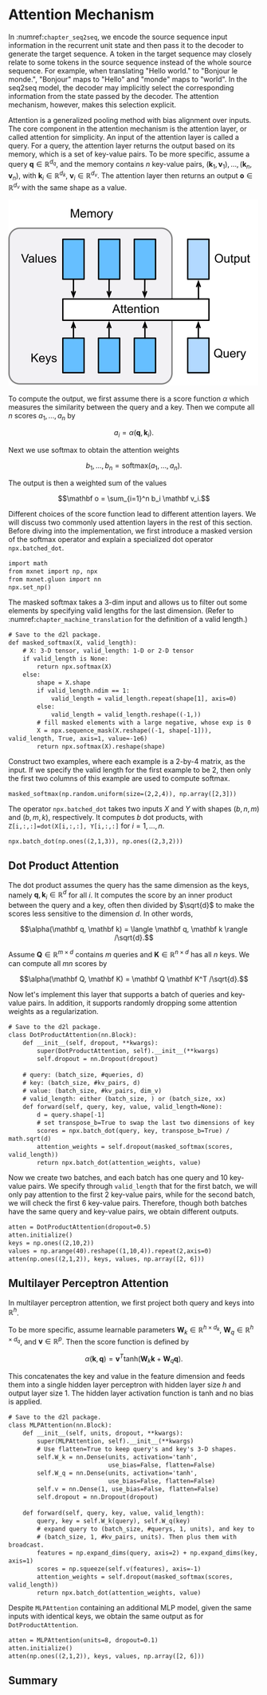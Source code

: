 # Attention Mechanism

In :numref:`chapter_seq2seq`, we encode the source sequence input information in the recurrent unit state and then pass it to the decoder to generate the target sequence. A token in the target sequence may closely relate to some tokens in the source sequence instead of the whole source sequence. For example, when translating "Hello world." to "Bonjour le monde.", "Bonjour" maps to "Hello" and "monde" maps to "world". In the seq2seq model, the decoder may implicitly select the corresponding information from the state passed by the decoder. The attention mechanism, however, makes this selection explicit.

Attention is a generalized pooling method with bias alignment over inputs. The core component in the attention mechanism is the attention layer, or called attention for simplicity. An input of the attention layer is called a query. For a query, the attention layer returns the output based on its memory, which is a set of key-value pairs. To be more specific, assume a query $\mathbf{q}\in\mathbb R^{d_q}$, and the memory contains $n$ key-value pairs, $(\mathbf{k}_1, \mathbf{v}_1), \ldots, (\mathbf{k}_n, \mathbf{v}_n)$, with $\mathbf{k}_i\in\mathbb R^{d_k}$, $\mathbf{v}_i\in\mathbb R^{d_v}$. The attention layer then returns an output $\mathbf o\in\mathbb R^{d_v}$ with the same shape as a value.

![The attention layer returns an output based on the input query and its memory.](../img/attention.svg)

To compute the output, we first assume there is a score function $\alpha$ which measures the similarity between the query and a key. Then we compute all $n$ scores $a_1, \ldots, a_n$ by

$$a_i = \alpha(\mathbf q, \mathbf k_i).$$

Next we use softmax to obtain the attention weights

$$b_1, \ldots, b_n = \textrm{softmax}(a_1, \ldots, a_n).$$

The output is then a weighted sum of the values

$$\mathbf o = \sum_{i=1}^n b_i \mathbf v_i.$$

Different choices of the score function lead to different attention layers. We will discuss two commonly used attention layers in the rest of this section. Before diving into the implementation, we first introduce a masked version of the softmax operator and explain a specialized dot operator `npx.batched_dot`.

```{.python .input  n=1}
import math
from mxnet import np, npx
from mxnet.gluon import nn
npx.set_np()
```

The masked softmax takes a 3-dim input and allows us to filter out some elements by specifying valid lengths for the last dimension. (Refer to
:numref:`chapter_machine_translation` for the
definition of a valid length.)

```{.python .input  n=6}
# Save to the d2l package.
def masked_softmax(X, valid_length):
    # X: 3-D tensor, valid_length: 1-D or 2-D tensor
    if valid_length is None:
        return npx.softmax(X)
    else:
        shape = X.shape
        if valid_length.ndim == 1:
            valid_length = valid_length.repeat(shape[1], axis=0)
        else:
            valid_length = valid_length.reshape((-1,))
        # fill masked elements with a large negative, whose exp is 0
        X = npx.sequence_mask(X.reshape((-1, shape[-1])), valid_length, True, axis=1, value=-1e6)
        return npx.softmax(X).reshape(shape)
```

Construct two examples, where each example is a 2-by-4 matrix, as the input. If we specify the valid length for the first example to be 2, then only the first two columns of this example are used to compute softmax.

```{.python .input  n=5}
masked_softmax(np.random.uniform(size=(2,2,4)), np.array([2,3]))
```

The operator `npx.batched_dot` takes two inputs $X$ and $Y$ with shapes $(b, n, m)$ and $(b, m, k)$, respectively. It computes $b$ dot products, with `Z[i,:,:]=dot(X[i,:,:], Y[i,:,:]` for $i=1,\ldots,n$.

```{.python .input  n=4}
npx.batch_dot(np.ones((2,1,3)), np.ones((2,3,2)))
```

## Dot Product Attention

The dot product assumes the query has the same dimension as the keys, namely $\mathbf q, \mathbf k_i \in\mathbb R^d$ for all $i$. It computes the score by an inner product between the query and a key, often then divided by $\sqrt{d}$ to make the scores less sensitive to the dimension $d$. In other words,

$$\alpha(\mathbf q, \mathbf k) = \langle \mathbf q, \mathbf k \rangle /\sqrt{d}.$$

Assume $\mathbf Q\in\mathbb R^{m\times d}$ contains $m$ queries and $\mathbf K\in\mathbb R^{n\times d}$ has all $n$ keys. We can compute all $mn$ scores by

$$\alpha(\mathbf Q, \mathbf K) = \mathbf Q \mathbf K^T /\sqrt{d}.$$

Now let's implement this layer that supports a batch of queries and key-value pairs. In addition, it supports randomly dropping some attention weights as a regularization.

```{.python .input  n=5}
# Save to the d2l package.
class DotProductAttention(nn.Block):
    def __init__(self, dropout, **kwargs):
        super(DotProductAttention, self).__init__(**kwargs)
        self.dropout = nn.Dropout(dropout)

    # query: (batch_size, #queries, d)
    # key: (batch_size, #kv_pairs, d)
    # value: (batch_size, #kv_pairs, dim_v)
    # valid_length: either (batch_size, ) or (batch_size, xx)
    def forward(self, query, key, value, valid_length=None):
        d = query.shape[-1]
        # set transpose_b=True to swap the last two dimensions of key
        scores = npx.batch_dot(query, key, transpose_b=True) / math.sqrt(d)
        attention_weights = self.dropout(masked_softmax(scores, valid_length))
        return npx.batch_dot(attention_weights, value)
```

Now we create two batches, and each batch has one query and 10 key-value pairs.  We specify through `valid_length` that for the first batch, we will only pay attention to the first 2 key-value pairs, while for the second batch, we will check the first 6 key-value pairs. Therefore, though both batches have the same query and key-value pairs, we obtain different outputs.

```{.python .input  n=6}
atten = DotProductAttention(dropout=0.5)
atten.initialize()
keys = np.ones((2,10,2))
values = np.arange(40).reshape((1,10,4)).repeat(2,axis=0)
atten(np.ones((2,1,2)), keys, values, np.array([2, 6]))
```

## Multilayer Perceptron Attention

In multilayer perceptron attention, we first project both query and keys into $\mathbb R^{h}$.

To be more specific, assume learnable parameters $\mathbf W_k\in\mathbb R^{h\times d_k}$, $\mathbf W_q\in\mathbb R^{h\times d_q}$, and $\mathbf v\in\mathbb R^{p}$.  Then the score function is defined by

$$\alpha(\mathbf k, \mathbf q) = \mathbf v^T \text{tanh}(\mathbf W_k \mathbf k + \mathbf W_q\mathbf q). $$

This concatenates the key and value in the feature dimension and feeds them into a single hidden layer perceptron with hidden layer size $h$ and output layer size $1$. The hidden layer activation function is tanh and no bias is applied.

```{.python .input  n=7}
# Save to the d2l package.
class MLPAttention(nn.Block):  
    def __init__(self, units, dropout, **kwargs):
        super(MLPAttention, self).__init__(**kwargs)
        # Use flatten=True to keep query's and key's 3-D shapes.
        self.W_k = nn.Dense(units, activation='tanh',
                            use_bias=False, flatten=False)
        self.W_q = nn.Dense(units, activation='tanh',
                            use_bias=False, flatten=False)
        self.v = nn.Dense(1, use_bias=False, flatten=False)
        self.dropout = nn.Dropout(dropout)

    def forward(self, query, key, value, valid_length):
        query, key = self.W_k(query), self.W_q(key)
        # expand query to (batch_size, #querys, 1, units), and key to
        # (batch_size, 1, #kv_pairs, units). Then plus them with broadcast.
        features = np.expand_dims(query, axis=2) + np.expand_dims(key, axis=1)
        scores = np.squeeze(self.v(features), axis=-1)
        attention_weights = self.dropout(masked_softmax(scores, valid_length))
        return npx.batch_dot(attention_weights, value)
```

Despite `MLPAttention` containing an additional MLP model, given the same inputs with identical keys, we obtain the same output as for `DotProductAttention`.

```{.python .input  n=8}
atten = MLPAttention(units=8, dropout=0.1)
atten.initialize()
atten(np.ones((2,1,2)), keys, values, np.array([2, 6]))
```

## Summary
